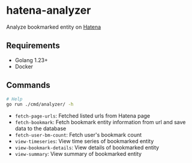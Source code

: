 # hatena-analyzer

Analyze bookmarked entity on [Hatena](https://b.hatena.ne.jp/hotentry/all)

## Requirements

- Golang 1.23+
- Docker

## Commands

```sh
# Help
go run ./cmd/analyzer/ -h
```

- `fetch-page-urls`: Fetched listed urls from Hatena page
- `fetch-bookmark`: Fetch bookmark entity information from url and save data to the database
- `fetch-user-bm-count`: Fetch user's bookmark count
- `view-timeseries`: View time series of bookmarked entity
- `view-bookmark-details`: View details of bookmarked entity
- `view-summary`: View summary of bookmarked entity
